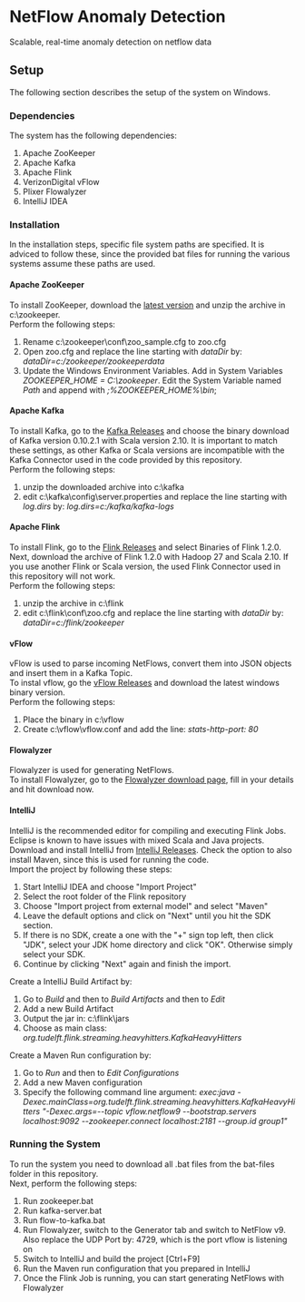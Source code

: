 # NetFlow Anomaly Detection
Scalable, real-time anomaly detection on netflow data

## Setup
The following section describes the setup of the system on Windows.

### Dependencies
The system has the following dependencies:
1. Apache ZooKeeper
2. Apache Kafka
3. Apache Flink
4. VerizonDigital vFlow
5. Plixer Flowalyzer
6. IntelliJ IDEA

### Installation
In the installation steps, specific file system paths are specified. It is adviced to follow these, since the provided bat files for running the various systems assume these paths are used.

#### Apache ZooKeeper
To install ZooKeeper, download the [latest version](http://zookeeper.apache.org/releases.html) and unzip the archive in c:\zookeeper.  
Perform the following steps:
1. Rename c:\zookeeper\conf\zoo_sample.cfg to zoo.cfg
2. Open zoo.cfg and replace the line starting with *dataDir* by: *dataDir=c:/zookeeper/zookeeperdata*
3. Update the Windows Environment Variables. Add in System Variables *ZOOKEEPER_HOME = C:\zookeeper*. Edit the System Variable named *Path* and append with *;%ZOOKEEPER_HOME%\bin*;

#### Apache Kafka
To install Kafka, go to the [Kafka Releases](https://kafka.apache.org/downloads) and choose the binary download of Kafka version 0.10.2.1 with Scala version 2.10. It is important to match these settings, as other Kafka or Scala versions are incompatible with the Kafka Connector used in the code provided by this repository.  
Perform the following steps:
1. unzip the downloaded archive into c:\kafka
2. edit c:\kafka\config\server.properties and replace the line starting with *log.dirs* by: *log.dirs=c:/kafka/kafka-logs*

#### Apache Flink
To install Flink, go to the [Flink Releases](https://flink.apache.org/downloads.html) and select Binaries of Flink 1.2.0. Next, download the archive of Flink 1.2.0 with Hadoop 27 and Scala 2.10. If you use another Flink or Scala version, the used Flink Connector used in this repository will not work.  
Perform the following steps:
1. unzip the archive in c:\flink
2. edit c:\flink\conf\zoo.cfg and replace the line starting with *dataDir* by: *dataDir=c:/flink/zookeeper*

#### vFlow
vFlow is used to parse incoming NetFlows, convert them into JSON objects and insert them in a Kafka Topic.  
To instal vflow, go the [vFlow Releases](https://github.com/VerizonDigital/vflow/releases) and download the latest windows binary version.  
Perform the following steps:
1. Place the binary in c:\vflow
2. Create c:\vflow\vflow.conf and add the line: *stats-http-port: 80*

#### Flowalyzer
Flowalyzer is used for generating NetFlows.  
To install Flowalyzer, go to the [Flowalyzer download page](https://www.plixer.com/products/flowalyzer/), fill in your details and hit download now.

#### IntelliJ
IntelliJ is the recommended editor for compiling and executing Flink Jobs. Eclipse is known to have issues with mixed Scala and Java projects.  
Download and install IntelliJ from [IntelliJ Releases](https://www.jetbrains.com/idea/download/#section=windows).
Check the option to also install Maven, since this is used for running the code.  
Import the project by following these steps:
1. Start IntelliJ IDEA and choose "Import Project"
2. Select the root folder of the Flink repository
3. Choose "Import project from external model" and select "Maven"
4. Leave the default options and click on "Next" until you hit the SDK section.
5. If there is no SDK, create a one with the "+" sign top left, then click "JDK", select your JDK home directory and click "OK". Otherwise simply select your SDK.
6. Continue by clicking "Next" again and finish the import.

Create a IntelliJ Build Artifact by:
1. Go to *Build* and then to *Build Artifacts* and then to *Edit*
2. Add a new Build Artifact
3. Output the jar in: c:\flink\jars
4. Choose as main class: *org.tudelft.flink.streaming.heavyhitters.KafkaHeavyHitters*

Create a Maven Run configuration by:
1. Go to *Run* and then to *Edit Configurations*
2. Add a new Maven configuration
3. Specify the following command line argument: *exec:java -Dexec.mainClass=org.tudelft.flink.streaming.heavyhitters.KafkaHeavyHitters "-Dexec.args=--topic vflow.netflow9 --bootstrap.servers localhost:9092 --zookeeper.connect localhost:2181 --group.id group1"*

### Running the System
To run the system you need to download all .bat files from the bat-files folder in this repository.  
Next, perform the following steps:
1. Run zookeeper.bat
2. Run kafka-server.bat
3. Run flow-to-kafka.bat
4. Run Flowalyzer, switch to the Generator tab and switch to NetFlow v9. Also replace the UDP Port by: 4729, which is the port vflow is listening on
5. Switch to IntelliJ and build the project [Ctrl+F9]
6. Run the Maven run configuration that you prepared in IntelliJ
7. Once the Flink Job is running, you can start generating NetFlows with Flowalyzer
